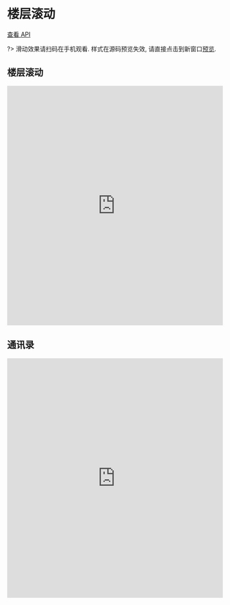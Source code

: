 # 楼层滚动

[查看 API](http://www.easybui.com/guide/api/classes/bui.floor.html)

?> 滑动效果请扫码在手机观看. 样式在源码预览失效, 请直接点击到新窗口[预览](http://www.easybui.com/demo/index.html#pages/ui_controls/bui.floor).

## 楼层滚动

<iframe width="100%" height="560" src="http://www.easybui.com/demo/source.html?url=pages/ui_controls/bui.floor&code=full,result" allowfullscreen="allowfullscreen" frameborder="0"></iframe>

## 通讯录

<iframe width="100%" height="560" src="http://www.easybui.com/demo/source.html?url=pages/ui_controls/bui.floor_scrollto&code=full,result" allowfullscreen="allowfullscreen" frameborder="0"></iframe>
